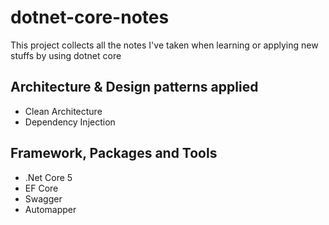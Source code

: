 # dotnet-core-notes

This project collects all the notes I've taken when learning or applying new stuffs by using dotnet core

## Architecture & Design patterns applied

- Clean Architecture
- Dependency Injection

## Framework, Packages and Tools

- .Net Core 5
- EF Core
- Swagger
- Automapper
